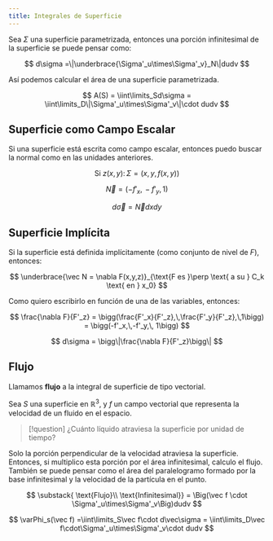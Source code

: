 ```yaml
---
title: Integrales de Superficie
---
```


Sea $\Sigma$ una superficie parametrizada, entonces una porción infinitesimal de la superficie se puede pensar como:

$$
d\sigma =\|\underbrace{\Sigma'_u\times\Sigma'_v}_N\|dudv
$$

Así podemos calcular el área de una superficie parametrizada.

$$
A(S) = \iint\limits_Sd\sigma = \iint\limits_D\|\Sigma'_u\times\Sigma'_v\|\cdot dudv
$$

## Superficie como Campo Escalar

Si una superficie está escrita como campo escalar, entonces puedo buscar la normal como en las unidades anteriores.

$$
\text{Si }z(x,y):\,\Sigma = (x,y,f(x,y))
$$

$$
\vec N = (-f'_x,\,-f'_y,\,1)
$$

$$
d\vec\sigma = \vec Ndxdy
$$

## Superficie Implícita

Si la superficie está definida implícitamente (como conjunto de nivel de $F$), entonces:

$$
\underbrace{\vec N = \nabla F(x,y,z)}_{\text{F es }\perp \text{ a su } C_k \text{ en } x_0}
$$

Como quiero escribirlo en función de una de las variables, entonces:

$$
\frac{\nabla F}{F'_z} = \bigg(\frac{F'_x}{F'_z},\,\frac{F'_y}{F'_z},\,1\bigg) = \bigg(-f'_x,\,-f'_y,\, 1\bigg)
$$

$$
d\sigma = \bigg\|\frac{\nabla F}{F'_z}\bigg\|
$$

## Flujo

Llamamos **flujo** a la integral de superficie de tipo vectorial.

Sea $S$ una superficie en $\mathbb{R}^3$, y $f$ un campo vectorial que representa la velocidad de un fluido en el espacio.

> [!question] ¿Cuánto líquido atraviesa la superficie por unidad de tiempo?

Solo la porción perpendicular de la velocidad atraviesa la superficie. Entonces, si multiplico esta porción por el área infinitesimal, calculo el flujo. También se puede pensar como el área del paralelogramo formado por la base infinitesimal y la velocidad de la partícula en el punto.

$$
\substack{
\text{Flujo}\\
\text{Infinitesimal}} = \Big(\vec f \cdot \Sigma'_u\times\Sigma'_v\Big)dudv
$$

$$
\varPhi_s(\vec f) =\iint\limits_S\vec f\cdot d\vec\sigma = \iint\limits_D\vec f\cdot\Sigma'_u\times\Sigma'_v\cdot dudv
$$

